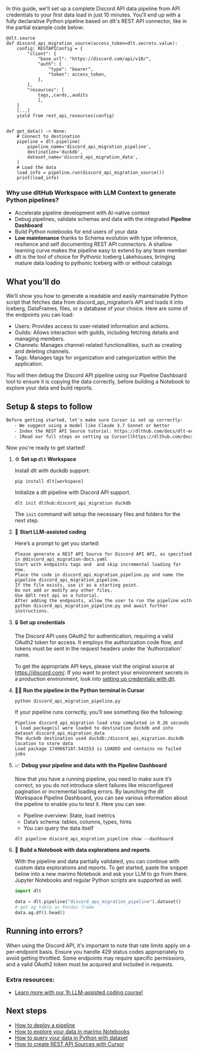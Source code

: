 In this guide, we'll set up a complete Discord API data pipeline from API credentials to your first data load in just 10 minutes. You'll end up with a fully declarative Python pipeline based on dlt's REST API connector, like in the partial example code below:

```python-outcome
@dlt.source
def discord_api_migration_source(access_token=dlt.secrets.value):
    config: RESTAPIConfig = {
        "client": {
            "base_url": "https://discord.com/api/v10/",
            "auth": {
                "type": "bearer",
                "token": access_token,
            },
        },
        "resources": [
            tags,,cards,,audits
            ],
    }
    [...]
    yield from rest_api_resources(config)


def get_data() -> None:
    # Connect to destination
    pipeline = dlt.pipeline(
        pipeline_name='discord_api_migration_pipeline',
        destination='duckdb',
        dataset_name='discord_api_migration_data', 
    )
    # Load the data
    load_info = pipeline.run(discord_api_migration_source())
    print(load_info) 
```

### Why use dltHub Workspace with LLM Context to generate Python pipelines?

- Accelerate pipeline development with AI-native context
- Debug pipelines, validate schemas and data with the integrated **Pipeline Dashboard**
- Build Python notebooks for end users of your data
- **Low maintenance** thanks to Schema evolution with type inference, resilience and self documenting REST API connectors. A shallow learning curve makes the pipeline easy to extend by any team member
- dlt is the tool of choice for Pythonic Iceberg Lakehouses, bringing mature data loading to pythonic Iceberg with or without catalogs

## What you’ll do

We’ll show you how to generate a readable and easily maintainable Python script that fetches data from discord_api_migration’s API and loads it into Iceberg, DataFrames, files, or a database of your choice. Here are some of the endpoints you can load:

- Users: Provides access to user-related information and actions.
- Guilds: Allows interaction with guilds, including fetching details and managing members.
- Channels: Manages channel-related functionalities, such as creating and deleting channels.
- Tags: Manages tags for organization and categorization within the application.

You will then debug the Discord API pipeline using our Pipeline Dashboard tool to ensure it is copying the data correctly, before building a Notebook to explore your data and build reports.

## Setup & steps to follow

```default
Before getting started, let's make sure Cursor is set up correctly:
   - We suggest using a model like Claude 3.7 Sonnet or better
   - Index the REST API Source tutorial: https://dlthub.com/docs/dlt-ecosystem/verified-sources/rest_api/ and add it to context as **@dlt rest api**
   - [Read our full steps on setting up Cursor](https://dlthub.com/docs/dlt-ecosystem/llm-tooling/cursor-restapi#23-configuring-cursor-with-documentation)
```

Now you're ready to get started!

1. ⚙️ **Set up `dlt` Workspace**
    
    Install dlt with duckdb support:
    ```shell
    pip install dlt[workspace]
    ```

    Initialize a dlt pipeline with Discord API support.
    ```shell
    dlt init dlthub:discord_api_migration duckdb
    ```

    The `init` command will setup the necessary files and folders for the next step.
    
2. 🤠 **Start LLM-assisted coding**
    
    Here’s a prompt to get you started:
    
    ```prompt
    Please generate a REST API Source for Discord API API, as specified in @discord_api_migration-docs.yaml 
    Start with endpoints tags and  and skip incremental loading for now. 
    Place the code in discord_api_migration_pipeline.py and name the pipeline discord_api_migration_pipeline. 
    If the file exists, use it as a starting point. 
    Do not add or modify any other files. 
    Use @dlt rest api as a tutorial. 
    After adding the endpoints, allow the user to run the pipeline with python discord_api_migration_pipeline.py and await further instructions.
    ```

    
3. 🔒 **Set up credentials** 
    
    The Discord API uses OAuth2 for authentication, requiring a valid OAuth2 token for access. It employs the authorization code flow, and tokens must be sent in the request headers under the 'Authorization' name.
    
    To get the appropriate API keys, please visit the original source at https://discord.com/.
    If you want to protect your environment secrets in a production environment, look into [setting up credentials with dlt](https://dlthub.com/docs/walkthroughs/add_credentials).
    
4. 🏃‍♀️ **Run the pipeline in the Python terminal in Cursor**
    
    ```shell
    python discord_api_migration_pipeline.py
    ```
    
    If your pipeline runs correctly, you’ll see something like the following:
    
    ```shell
    Pipeline discord_api_migration load step completed in 0.26 seconds
    1 load package(s) were loaded to destination duckdb and into dataset discord_api_migration_data
    The duckdb destination used duckdb:/discord_api_migration.duckdb location to store data
    Load package 1749667187.541553 is LOADED and contains no failed jobs
    ```
    
5. 📈 **Debug your pipeline and data with the Pipeline Dashboard**

    Now that you have a running pipeline, you need to make sure it’s correct, so you do not introduce silent failures like misconfigured pagination or incremental loading errors. By launching the dlt Workspace Pipeline Dashboard, you can see various information about the pipeline to enable you to test it. Here you can see:
    - Pipeline overview: State, load metrics
    - Data’s schema: tables, columns, types, hints
    - You can query the data itself
    
    ```shell
    dlt pipeline discord_api_migration_pipeline show --dashboard
    ```
    
6. 🐍 **Build a Notebook with data explorations and reports**

    With the pipeline and data partially validated, you can continue with custom data explorations and reports. To get started, paste the snippet below into a new marimo Notebook and ask your LLM to go from there. Jupyter Notebooks and regular Python scripts are supported as well.

    
    ```python
    import dlt

   data = dlt.pipeline("discord_api_migration_pipeline").dataset()
   # get ag table as Pandas frame
   data.ag.df().head()
    ```

## Running into errors?

When using the Discord API, it's important to note that rate limits apply on a per-endpoint basis. Ensure you handle 429 status codes appropriately to avoid getting throttled. Some endpoints may require specific permissions, and a valid OAuth2 token must be acquired and included in requests.

### Extra resources:

- [Learn more with our 1h LLM-assisted coding course!](https://www.youtube.com/watch?v=GGid70rnJuM)

## Next steps

- [How to deploy a pipeline](https://dlthub.com/docs/walkthroughs/deploy-a-pipeline)
- [How to explore your data in marimo Notebooks](https://dlthub.com/docs/general-usage/dataset-access/marimo)
- [How to query your data in Python with dataset](https://dlthub.com/docs/general-usage/dataset-access/dataset)
- [How to create REST API Sources with Cursor](https://dlthub.com/docs/dlt-ecosystem/llm-tooling/cursor-restapi)